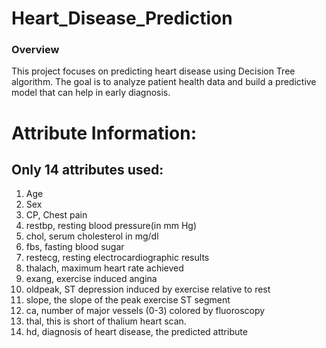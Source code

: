 # Heart_Disease_Prediction

### Overview

This project focuses on predicting heart disease using Decision Tree algorithm. The goal is to analyze patient health data and build a predictive model that can help in early diagnosis.

# Attribute Information:

## Only 14 attributes used:
1. Age
2. Sex
3. CP, Chest pain
4. restbp, resting blood pressure(in mm Hg)
5. chol, serum cholesterol in mg/dl
6. fbs, fasting blood sugar
7. restecg, resting electrocardiographic results
8. thalach, maximum heart rate achieved
9. exang, exercise induced angina
10. oldpeak, ST depression induced by exercise relative to rest 
11. slope, the slope of the peak exercise ST segment 
12. ca, number of major vessels (0-3) colored by fluoroscopy 
13. thal, this is short of thalium heart scan.
14. hd, diagnosis of heart disease, the predicted attribute
